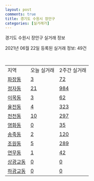 ```yaml
---
layout: post
comments: true
title: 경기도 수원시 장안구
categories: [실거래가]
---
```


경기도 수원시 장안구 실거래 정보

2021년 06월 22일 등록된 실거래 정보: 49건

<script type="text/javascript">
  google.charts.load('current', {'packages':['corechart']});
  google.charts.setOnLoadCallback(drawChart);

  function drawChart() {
    var data = google.visualization.arrayToDataTable([['거래일', '매매', '전월세', '전매'], ['2021-02', 339, 202, 2], ['2021-03', 345, 227, 2], ['2021-04', 283, 178, 6], ['2021-05', 324, 151, 2], ['2021-06', 67, 96, 0]]);

    var options = {
      title: '최근 유형별 거래량 추이',
      legend: { position: 'bottom' }
    };

    var chart = new google.visualization.LineChart(document.getElementById('columnchart_material'));
    chart.draw(data, (options));
  }
</script>

<div id="columnchart_material" style="width: 450px; margin-left: -35px"></div>
<br>
<table class="sortable">
  <tr>
    <td>지역</td>
    <td>오늘 실거래</td>
    <td>2주간 실거래</td>
  </tr>

  
  <tr class="item">
    <td><a href="4111112900.html">파장동</a></td>
    <td><a href="4111112900.html">3</a></td>
    <td><a href="4111112900.html">72</a></td>
  </tr>
    

  <tr class="item">
    <td><a href="4111113000.html">정자동</a></td>
    <td><a href="4111113000.html">21</a></td>
    <td><a href="4111113000.html">984</a></td>
  </tr>
    

  <tr class="item">
    <td><a href="4111113100.html">이목동</a></td>
    <td><a href="4111113100.html">3</a></td>
    <td><a href="4111113100.html">62</a></td>
  </tr>
    

  <tr class="item">
    <td><a href="4111113200.html">율전동</a></td>
    <td><a href="4111113200.html">4</a></td>
    <td><a href="4111113200.html">323</a></td>
  </tr>
    

  <tr class="item">
    <td><a href="4111113300.html">천천동</a></td>
    <td><a href="4111113300.html">10</a></td>
    <td><a href="4111113300.html">297</a></td>
  </tr>
    

  <tr class="item">
    <td><a href="4111113400.html">영화동</a></td>
    <td><a href="4111113400.html">0</a></td>
    <td><a href="4111113400.html">35</a></td>
  </tr>
    

  <tr class="item">
    <td><a href="4111113500.html">송죽동</a></td>
    <td><a href="4111113500.html">2</a></td>
    <td><a href="4111113500.html">120</a></td>
  </tr>
    

  <tr class="item">
    <td><a href="4111113600.html">조원동</a></td>
    <td><a href="4111113600.html">5</a></td>
    <td><a href="4111113600.html">289</a></td>
  </tr>
    

  <tr class="item">
    <td><a href="4111113700.html">연무동</a></td>
    <td><a href="4111113700.html">1</a></td>
    <td><a href="4111113700.html">42</a></td>
  </tr>
    

  <tr class="item">
    <td><a href="4111113800.html">상광교동</a></td>
    <td><a href="4111113800.html">0</a></td>
    <td><a href="4111113800.html">0</a></td>
  </tr>
    

  <tr class="item">
    <td><a href="4111113900.html">하광교동</a></td>
    <td><a href="4111113900.html">0</a></td>
    <td><a href="4111113900.html">0</a></td>
  </tr>
    


</table>


    